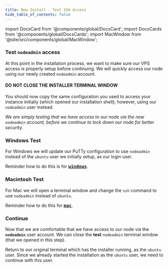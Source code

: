 ```yaml
---
title: New Install - Test SSH Access
hide_table_of_contents: false
---
```

<intro-end />

import DocsCard from '@components/global/DocsCard';
import DocsCards from '@components/global/DocsCards';
import MacWindow from '@site/src/components/global/MacWindow';

<head>
  <title>Constellation Network automation with nodectl</title>
  <meta
    name="description"
    content="nodectl installation of new node"
  />
</head>

### Test `nodeadmin` access

At this point in the installation process, we want to make sure our VPS access is properly setup before continuing. We will quickly access our node using our newly created `nodeadmin` account.

#### DO NOT CLOSE THE INSTALLER TERMINAL WINDOW

You should now copy the same configuration you used to access your instance initially (which opened our installation shell); however, using our `nodeadmin` user instead.

*We are simply testing that we have access to our node via the new `nodeadmin` account, before we continue to lock down our node for better security.*

### Windows Test
For Windows we will update our PuTTy configuration to use `nodeadmin` instead of the `ubuntu` user we initially setup, as our login user. 

Reminder how to do this is for **<kbd>[windows](/validate/resources/accessWin)</kbd>**.

### Macintosh Test
For Mac we will open a terminal window and change the `ssh` command to use `nodeadmin` instead of `ubuntu`.

Reminder how to do this for **<kbd>[mac](/validate/resources/accessMac)</kbd>**.

### Continue

Now that we are comfortable that we have access to our node via the **`nodeadmin`** user account.  We can close the **test** `nodeadmin` terminal window (that we opened in this step). 

Return to our original terminal which has the installer running, as the `ubuntu` user.  Since we already started the installation as the `ubuntu` user, we need to continue with this user.